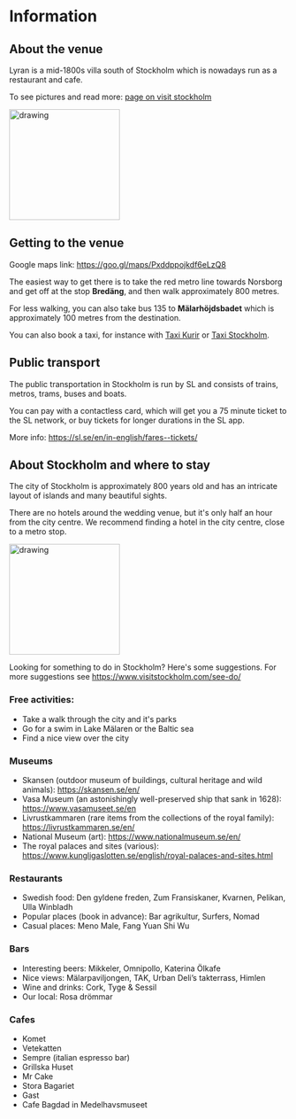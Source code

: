 # Information

## About the venue

Lyran is a mid-1800s villa south of Stockholm which is nowadays run as a restaurant and cafe.

To see pictures and read more: [page on visit stockholm](https://www.visitstockholm.com/o/konditori-lyran/)

<img src="https://www.visitstockholm.com/media/images/lyran_oredigerad.width-1280.jpg" alt="drawing" style="height:200px"/>


## Getting to the venue

Google maps link: https://goo.gl/maps/Pxddppojkdf6eLzQ8

The easiest way to get there is to take the red metro line towards Norsborg and get off at the stop **Bredäng**, and then walk approximately 800 metres.

For less walking, you can also take bus 135 to **Mälarhöjdsbadet** which is approximately 100 metres from the destination.

You can also book a taxi, for instance with [Taxi Kurir](https://boka.taxikurir.se/en/) or [Taxi Stockholm](https://www.taxistockholm.se/en/).

## Public transport

The public transportation in Stockholm is run by SL and consists of trains, metros, trams, buses and boats.

You can pay with a contactless card, which will get you a 75 minute ticket to the SL network, or buy tickets for longer durations in the SL app. 

More info: https://sl.se/en/in-english/fares--tickets/


## About Stockholm and where to stay

The city of Stockholm is approximately 800 years old and has an intricate layout of islands and many beautiful sights.

There are no hotels around the wedding venue, but it's only half an hour from the city centre. We recommend finding a hotel in the city centre, close to a metro stop.

<img src="https://github.com/xlsrln/wedd/blob/main/stockholm-city-center.png?raw=true" alt="drawing" style="height:200px"/>

Looking for something to do in Stockholm? Here's some suggestions. For more suggestions see https://www.visitstockholm.com/see-do/

### Free activities:

- Take a walk through the city and it's parks
- Go for a swim in Lake Mälaren or the Baltic sea
- Find a nice view over the city 

### Museums

- Skansen (outdoor museum of buildings, cultural heritage and wild animals): https://skansen.se/en/ 
- Vasa Museum (an astonishingly well-preserved ship that sank in 1628): https://www.vasamuseet.se/en
- Livrustkammaren (rare items from the collections of the royal family): https://livrustkammaren.se/en/
- National Museum (art): https://www.nationalmuseum.se/en/
- The royal palaces and sites (various): https://www.kungligaslotten.se/english/royal-palaces-and-sites.html

### Restaurants

- Swedish food: Den gyldene freden, Zum Fransiskaner, Kvarnen, Pelikan, Ulla Winbladh
- Popular places (book in advance): Bar agrikultur, Surfers, Nomad
- Casual places: Meno Male, Fang Yuan Shi Wu

### Bars

- Interesting beers: Mikkeler, Omnipollo, Katerina Ölkafe
- Nice views: Mälarpaviljongen, TAK, Urban Deli’s takterrass, Himlen
- Wine and drinks: Cork, Tyge & Sessil
- Our local: Rosa drömmar

### Cafes

- Komet
- Vetekatten
- Sempre (italian espresso bar)
- Grillska Huset
- Mr Cake
- Stora Bagariet
- Gast
- Cafe Bagdad in Medelhavsmuseet
